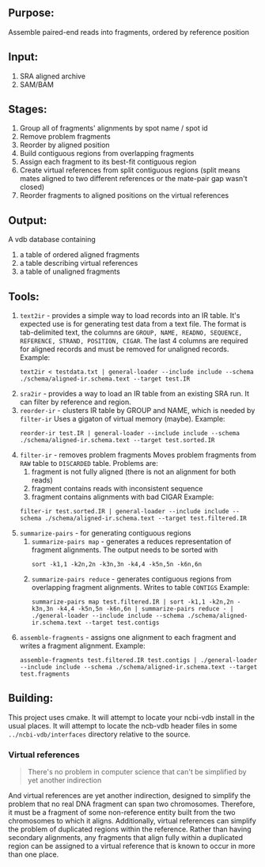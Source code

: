 ## Purpose:
Assemble paired-end reads into fragments, ordered by reference position

## Input:
1. SRA aligned archive
1. SAM/BAM

## Stages:
1. Group all of fragments' alignments by spot name / spot id
1. Remove problem fragments
1. Reorder by aligned position
1. Build contiguous regions from overlapping fragments
1. Assign each fragment to its best-fit contiguous region
1. Create virtual references from split contiguous regions (split means mates aligned to two different references or the mate-pair gap wasn't closed)
1. Reorder fragments to aligned positions on the virtual references

## Output:
A vdb database containing

1. a table of ordered aligned fragments
1. a table describing virtual references
1. a table of unaligned fragments

## Tools:
1. `text2ir` - provides a simple way to load records into an IR table.
    It's expected use is for generating test data from a text file.
    The format is tab-delimited text, the columns are `GROUP, NAME, READNO, SEQUENCE, REFERENCE, STRAND, POSITION, CIGAR`.
    The last 4 columns are required for aligned records and must be removed for unaligned records.
    Example:
    ```
    text2ir < testdata.txt | general-loader --include include --schema ./schema/aligned-ir.schema.text --target test.IR
    ```
1. `sra2ir` - provides a way to load an IR table from an existing SRA run. 
    It can filter by reference and region.
1. `reorder-ir` - clusters IR table by GROUP and NAME, which is needed by `filter-ir`
    Uses a gigaton of virtual memory (maybe).
    Example:
    ```
    reorder-ir test.IR | general-loader --include include --schema ./schema/aligned-ir.schema.text --target test.sorted.IR
    ```
1. `filter-ir` - removes problem fragments
    Moves problem fragments from `RAW` table to `DISCARDED` table.
    Problems are:
    1. fragment is not fully aligned (there is not an alignment for both reads)
    1. fragment contains reads with inconsistent sequence
    1. fragment contains alignments with bad CIGAR
    Example:
    ```
    filter-ir test.sorted.IR | general-loader --include include --schema ./schema/aligned-ir.schema.text --target test.filtered.IR
    ```
1. `summarize-pairs` - for generating contiguous regions
    1. `summarize-pairs map` - generates a reduces representation of fragment alignments.
        The output needs to be sorted with
        ```
        sort -k1,1 -k2n,2n -k3n,3n -k4,4 -k5n,5n -k6n,6n
        ```
    1. `summarize-pairs reduce` - generates contiguous regions from overlapping fragment alignments.
        Writes to table `CONTIGS`
        Example:
        ```
        summarize-pairs map test.filtered.IR | sort -k1,1 -k2n,2n -k3n,3n -k4,4 -k5n,5n -k6n,6n | summarize-pairs reduce - | ./general-loader --include include --schema ./schema/aligned-ir.schema.text --target test.contigs
        ```
1. `assemble-fragments` - assigns one alignment to each fragment and writes a fragment alignment.
    Example:
    ```
    assemble-fragments test.filtered.IR test.contigs | ./general-loader --include include --schema ./schema/aligned-ir.schema.text --target test.fragments
    ```

## Building:
This project uses cmake. It will attempt to locate your ncbi-vdb install in the usual places. It will attempt to locate the ncb-vdb header files in some `../ncbi-vdb/interfaces` directory relative to the source.

### Virtual references
> There's no problem in computer science that can't be simplified by yet another indirection

And virtual references are yet another indirection, designed to simplify the problem that
no real DNA fragment can span two chromosomes. Therefore, it must be a fragment of some
non-reference entity built from the two chromosomes to which it aligns. Additionally,
virtual references can simplify the problem of duplicated regions within the reference.
Rather than having secondary alignments, any fragments that align fully within a
duplicated region can be assigned to a virtual reference that is known to occur in more
than one place.
